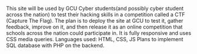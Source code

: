 This site will be used by GCU Cyber students(and possibly cyber student across the nation) to test their hacking skills in a competition called a CTF (Capture The Flag).
The plan is to deploy the site at GCU to test it, gather feedback, improve on it, and then release it as an online competition that schools across the nation could participate in.
It is fully responsive and uses CSS media queries.
Languages used: HTML, CSS, JS
Plans to implement SQL database with PHP on the backend.
